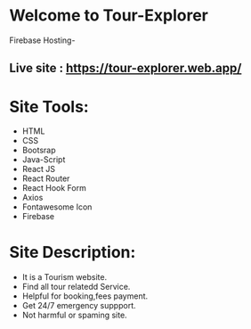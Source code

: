 # Welcome to Tour-Explorer


Firebase Hosting-
## Live site : https://tour-explorer.web.app/


# Site Tools:
* HTML
* CSS
* Bootsrap
* Java-Script
* React JS
* React Router
* React Hook Form
* Axios
* Fontawesome Icon
* Firebase


# Site Description:
* It is a Tourism website.
* Find all tour relatedd Service.
* Helpful for booking,fees payment.
* Get 24/7 emergency suppport.
* Not harmful or spaming site.


